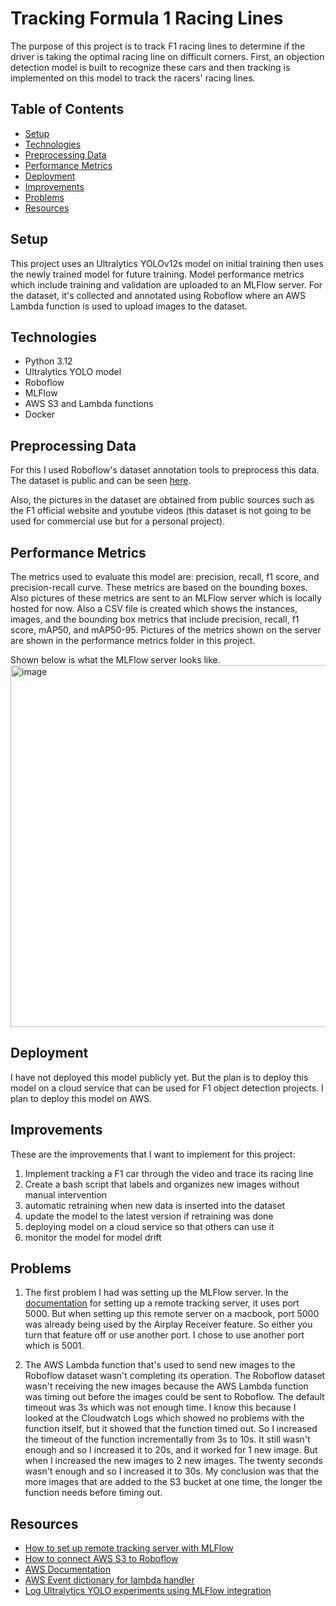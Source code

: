 # Tracking Formula 1 Racing Lines

The purpose of this project is to track F1 racing lines to determine if the driver is taking the optimal racing line on difficult corners. First, an objection detection model is built to recognize these cars and then tracking is implemented on this model to track the racers' racing lines.

## Table of Contents

* [Setup](#setup)
* [Technologies](#technologies)
* [Preprocessing Data](#preprocessing-data)
* [Performance Metrics](#performance-metrics)
* [Deployment](#deployment)
* [Improvements](#improvements)
* [Problems](#problems)
* [Resources](#resources)

## Setup

This project uses an Ultralytics YOLOv12s model on initial training then uses the newly trained model for future training. Model performance metrics which include training and validation are uploaded to an MLFlow server. For the dataset, it's collected and annotated using Roboflow where an AWS Lambda function is used to upload images to the dataset. 

## Technologies

- Python 3.12
- Ultralytics YOLO model
- Roboflow
- MLFlow
- AWS S3 and Lambda functions
- Docker

## Preprocessing Data

For this I used Roboflow's dataset annotation tools to preprocess this data. The dataset is public and can be seen [here](https://universe.roboflow.com/personal-projects-1z8ra/f1-tracking-ccjlv).

Also, the pictures in the dataset are obtained from public sources such as the F1 official website and youtube videos (this dataset is not going to be used for commercial use but for a personal project).

## Performance Metrics

The metrics used to evaluate this model are: precision, recall, f1 score, and precision-recall curve. These metrics are based on the bounding boxes. Also pictures of these metrics are sent to an MLFlow server which is locally hosted for now. Also a CSV file is created which shows the instances, images, and the bounding box metrics that include precision, recall, f1 score, mAP50, and mAP50-95. Pictures of the metrics shown on the server are shown in the performance metrics folder in this project. 

Shown below is what the MLFlow server looks like. 
<img width="1189" height="579" alt="image" src="https://github.com/user-attachments/assets/6b137bef-8ba4-4fa7-81c2-e1bb8605b8a0" />

## Deployment

I have not deployed this model publicly yet. But the plan is to deploy this model on a cloud service that can be used for F1 object detection projects. I plan to deploy this model on AWS.

## Improvements

These are the improvements that I want to implement for this project:
1. Implement tracking a F1 car through the video and trace its racing line
2. Create a bash script that labels and organizes new images without manual intervention
3. automatic retraining when new data is inserted into the dataset
4. update the model to the latest version if retraining was done
5. deploying model on a cloud service so that others can use it
6. monitor the model for model drift

## Problems

1. The first problem I had was setting up the MLFlow server. In the [documentation](https://mlflow.org/docs/latest/ml/tracking/tutorials/remote-server/) for setting up a remote tracking server, it uses port 5000. But when setting up this remote server on a macbook, port 5000 was already being used by the Airplay Receiver feature. So either you turn that feature off or use another port. I chose to use another port which is 5001.

2. The AWS Lambda function that's used to send new images to the Roboflow dataset wasn't completing its operation. The Roboflow dataset wasn't receiving the new images because the AWS Lambda function was timing out before the images could be sent to Roboflow. The default timeout was 3s which was not enough time. I know this because I looked at the Cloudwatch Logs which showed no problems with the function itself, but it showed that the function timed out. So I increased the timeout of the function incrementally from 3s to 10s. It still wasn't enough and so I increased it to 20s, and it worked for 1 new image. But when I increased the new images to 2 new images. The twenty seconds wasn't enough and so I increased it to 30s. My conclusion was that the more images that are added to the S3 bucket at one time, the longer the function needs before timing out. 

## Resources

- [How to set up remote tracking server with MLFlow](https://mlflow.org/docs/latest/ml/tracking/tutorials/remote-server/)
- [How to connect AWS S3 to Roboflow](https://blog.roboflow.com/how-to-use-s3-computer-vision-pipeline/)
- [AWS Documentation](https://docs.aws.amazon.com)
- [AWS Event dictionary for lambda handler](https://docs.aws.amazon.com/AmazonS3/latest/userguide/notification-content-structure.html)
- [Log Ultralytics YOLO experiments using MLFlow integration](https://www.ultralytics.com/blog/log-ultralytics-yolo-experiments-using-mlflow-integration)
